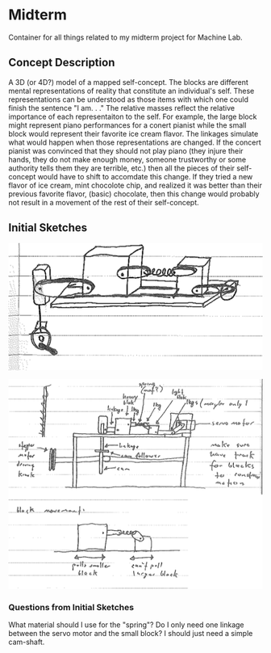 # Midterm #

Container for all things related to my midterm project for Machine Lab.

## Concept Description ##
A 3D (or 4D?) model of a mapped self-concept. The blocks are different mental representations of reality that constitute an individual's self. These representations can be understood as those items with which one could finish the sentence "I am. . ." The relative masses reflect the relative importance of each representaiton to the self. For example, the large block might represent piano performances for a conert pianist while the small block would represent their favorite ice cream flavor. The linkages simulate what would happen when those representations are changed. If the concert pianist was convinced that they should not play piano (they injure their hands, they do not make enough money, someone trustworthy or some authority tells them they are terrible, etc.) then all the pieces of their self-concept would have to shift to accomdate this change. If they tried a new flavor of ice cream, mint chocolote chip, and realized it was better than their previous favorite flavor, (basic) chocolate, then this change would probably not result in a movement of the rest of their self-concept.

## Initial Sketches ##

![Initial Sketch No. 1](https://github.com/bassmonkey620/Machine-Lab/blob/master/midterm/referenceMedia/200226_midtermSketch_01.png)

![Iniital Sketches No. 2 and 3](https://github.com/bassmonkey620/Machine-Lab/blob/master/midterm/referenceMedia/200226_midtermSketch_02.png)

### Questions from Initial Sketches ###

What material should I use for the "spring"?
Do I only need one linkage between the servo motor and the small block? I should just need a simple cam-shaft.
